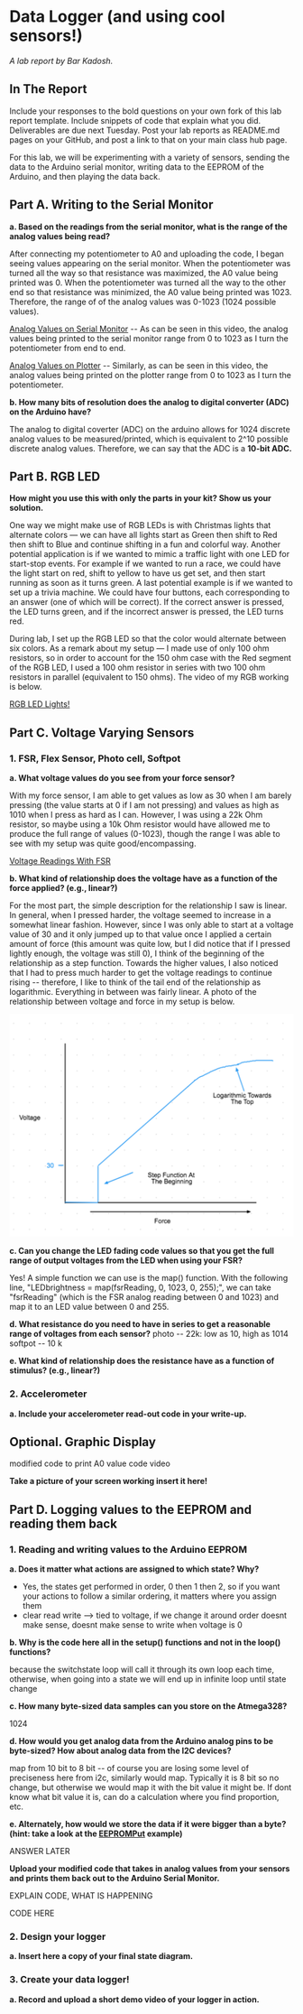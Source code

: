 # Data Logger (and using cool sensors!)

*A lab report by Bar Kadosh.*

## In The Report

Include your responses to the bold questions on your own fork of this lab report template. Include snippets of code that explain what you did. Deliverables are due next Tuesday. Post your lab reports as README.md pages on your GitHub, and post a link to that on your main class hub page.

For this lab, we will be experimenting with a variety of sensors, sending the data to the Arduino serial monitor, writing data to the EEPROM of the Arduino, and then playing the data back.

## Part A.  Writing to the Serial Monitor
 
**a. Based on the readings from the serial monitor, what is the range of the analog values being read?**
 
After connecting my potentiometer to A0 and uploading the code, I began seeing values appearing on the serial monitor. When the potentiometer was turned all the way so that resistance was maximized, the A0 value being printed was 0. When the potentiometer was turned all the way to the other end so that resistance was minimized, the A0 value being printed was 1023. Therefore, the range of of the analog values was 0-1023 (1024 possible values).

[Analog Values on Serial Monitor](https://youtu.be/ujy_T5v5900) -- As can be seen in this video, the analog values being printed to the serial monitor range from 0 to 1023 as I turn the potentiometer from end to end. 

[Analog Values on Plotter](https://youtu.be/c9H6gWHCYMs) -- Similarly, as can be seen in this video, the analog values being printed on the plotter range from 0 to 1023 as I turn the potentiometer. 

**b. How many bits of resolution does the analog to digital converter (ADC) on the Arduino have?**

The analog to digital coverter (ADC) on the arduino allows for 1024 discrete analog values to be measured/printed, which is equivalent to 2^10 possible discrete analog values. Therefore, we can say that the ADC is a **10-bit ADC.**

## Part B. RGB LED 

**How might you use this with only the parts in your kit? Show us your solution.**

One way we might make use of RGB LEDs is with Christmas lights that alternate colors — we can have all lights start as Green then shift to Red then shift to Blue and continue shifting in a fun and colorful way. Another potential application is if we wanted to mimic a traffic light with one LED for start-stop events. For example if we wanted to run a race, we could have the light start on red, shift to yellow to have us get set, and then start running as soon as it turns green. A last potential example is if we wanted to set up a trivia machine. We could have four buttons, each corresponding to an answer (one of which will be correct). If the correct answer is pressed, the LED turns green, and if the incorrect answer is pressed, the LED turns red.

During lab, I set up the RGB LED so that the color would alternate between six colors. As a remark about my setup — I made use of only 100 ohm resistors, so in order to account for the 150 ohm case with the Red segment of the RGB LED, I used a 100 ohm resistor in series with two 100 ohm resistors in parallel (equivalent to 150 ohms). The video of my RGB working is below.

[RGB LED Lights!](https://youtu.be/fB4QqWRvrmc)

## Part C. Voltage Varying Sensors 
 
### 1. FSR, Flex Sensor, Photo cell, Softpot

**a. What voltage values do you see from your force sensor?**

With my force sensor, I am able to get values as low as 30 when I am barely pressing (the value starts at 0 if I am not pressing) and values as high as 1010 when I press as hard as I can. However, I was using a 22k Ohm resistor, so maybe using a 10k Ohm resistor would have allowed me to produce the full range of values (0-1023), though the range I was able to see with my setup was quite good/encompassing. 

[Voltage Readings With FSR](https://youtu.be/DdxIlCk6ZEA)

**b. What kind of relationship does the voltage have as a function of the force applied? (e.g., linear?)**

For the most part, the simple description for the relationship I saw is linear. In general, when I pressed harder, the voltage seemed to increase in a somewhat linear fashion. However, since I was only able to start at a voltage value of 30 and it only jumped up to that value once I applied a certain amount of force (this amount was quite low, but I did notice that if I pressed lightly enough, the voltage was still 0), I think of the beginning of the relationship as a step function. Towards the higher values, I also noticed that I had to press much harder to get the voltage readings to continue rising -- therefore, I like to think of the tail end of the relationship as logarithmic. Everything in between was fairly linear. A photo of the relationship between voltage and force in my setup is below.

<img src="https://github.com/barkadosh1/IDD-Fa19-Lab3/blob/master/Screen%20Shot%202019-09-26%20at%204.12.58%20PM.png">

**c. Can you change the LED fading code values so that you get the full range of output voltages from the LED when using your FSR?**

Yes! A simple function we can use is the map() function. With the following line, "LEDbrightness = map(fsrReading, 0, 1023, 0, 255);", we can take "fsrReading" (which is the FSR analog reading between 0 and 1023) and map it to an LED value between 0 and 255.

**d. What resistance do you need to have in series to get a reasonable range of voltages from each sensor?**
photo -- 22k: low as 10, high as 1014
softpot -- 10 k

**e. What kind of relationship does the resistance have as a function of stimulus? (e.g., linear?)**

### 2. Accelerometer
 
**a. Include your accelerometer read-out code in your write-up.**


## Optional. Graphic Display

modified code to print A0 value
code
video

**Take a picture of your screen working insert it here!**

## Part D. Logging values to the EEPROM and reading them back
 
### 1. Reading and writing values to the Arduino EEPROM

**a. Does it matter what actions are assigned to which state? Why?**

- Yes, the states get performed in order, 0 then 1 then 2, so if you want your actions to follow a similar ordering, it matters where you assign them 
- clear read write --> tied to voltage, if we change it around order doesnt make sense, doesnt make sense to write when voltage is 0 

**b. Why is the code here all in the setup() functions and not in the loop() functions?**

because the switchstate loop will call it through its own loop each time, otherwise, when going into a state we will end up in infinite loop until state change

**c. How many byte-sized data samples can you store on the Atmega328?**

1024

**d. How would you get analog data from the Arduino analog pins to be byte-sized? How about analog data from the I2C devices?**

map from 10 bit to 8 bit -- of course you are losing some level of preciseness here 
from i2c, similarly would map. Typically it is 8 bit so no change, but otherwise we would map it with the bit value it might be. If dont know what bit value it is, can do a calculation where you find proportion, etc. 

**e. Alternately, how would we store the data if it were bigger than a byte? (hint: take a look at the [EEPROMPut](https://www.arduino.cc/en/Reference/EEPROMPut) example)**

ANSWER LATER

**Upload your modified code that takes in analog values from your sensors and prints them back out to the Arduino Serial Monitor.**

EXPLAIN CODE, WHAT IS HAPPENING 

CODE HERE

### 2. Design your logger
 
**a. Insert here a copy of your final state diagram.**

### 3. Create your data logger!
 
**a. Record and upload a short demo video of your logger in action.**
